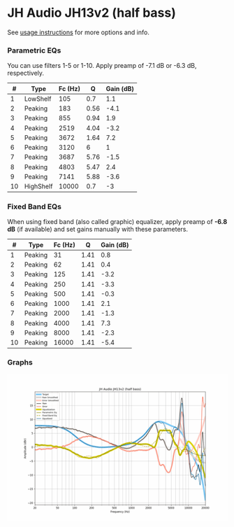 # JH Audio JH13v2 (half bass)
See [usage instructions](https://github.com/jaakkopasanen/AutoEq#usage) for more options and info.

### Parametric EQs
You can use filters 1-5 or 1-10. Apply preamp of -7.1 dB or -6.3 dB, respectively.

|   # | Type      |   Fc (Hz) |    Q |   Gain (dB) |
|-----|-----------|-----------|------|-------------|
|   1 | LowShelf  |       105 | 0.7  |         1.1 |
|   2 | Peaking   |       183 | 0.56 |        -4.1 |
|   3 | Peaking   |       855 | 0.94 |         1.9 |
|   4 | Peaking   |      2519 | 4.04 |        -3.2 |
|   5 | Peaking   |      3672 | 1.64 |         7.2 |
|   6 | Peaking   |      3120 | 6    |         1   |
|   7 | Peaking   |      3687 | 5.76 |        -1.5 |
|   8 | Peaking   |      4803 | 5.47 |         2.4 |
|   9 | Peaking   |      7141 | 5.88 |        -3.6 |
|  10 | HighShelf |     10000 | 0.7  |        -3   |

### Fixed Band EQs
When using fixed band (also called graphic) equalizer, apply preamp of **-6.8 dB** (if available) and set gains manually with these parameters.

|   # | Type    |   Fc (Hz) |    Q |   Gain (dB) |
|-----|---------|-----------|------|-------------|
|   1 | Peaking |        31 | 1.41 |         0.8 |
|   2 | Peaking |        62 | 1.41 |         0.4 |
|   3 | Peaking |       125 | 1.41 |        -3.2 |
|   4 | Peaking |       250 | 1.41 |        -3.3 |
|   5 | Peaking |       500 | 1.41 |        -0.3 |
|   6 | Peaking |      1000 | 1.41 |         2.1 |
|   7 | Peaking |      2000 | 1.41 |        -1.3 |
|   8 | Peaking |      4000 | 1.41 |         7.3 |
|   9 | Peaking |      8000 | 1.41 |        -2.3 |
|  10 | Peaking |     16000 | 1.41 |        -5.4 |

### Graphs
![](./JH%20Audio%20JH13v2%20(half%20bass).png)

